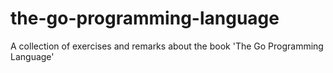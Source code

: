 # the-go-programming-language
A collection of exercises and remarks about the book 'The Go Programming Language'
